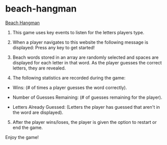 # beach-hangman

[Beach Hangman](mdhcodes.github.io/beach-hangman)

1. This game uses key events to listen for the letters players type.

2. When a player navigates to this website the following message is displayed: Press any key to get started!

3. Beach words stored in an array are randomly selected and spaces are displayed for each letter in that word. As the player guesses the correct letters, they are revealed.  

4. The following statistics are recorded during the game:

* Wins: (# of times a player guesses the word correctly).

* Number of Guesses Remaining: (# of guesses remaining for the player).

* Letters Already Guessed: (Letters the player has guessed that aren't in the word are displayed).

5. After the player wins/loses, the player is given the option to restart or end the game.

Enjoy the game!
